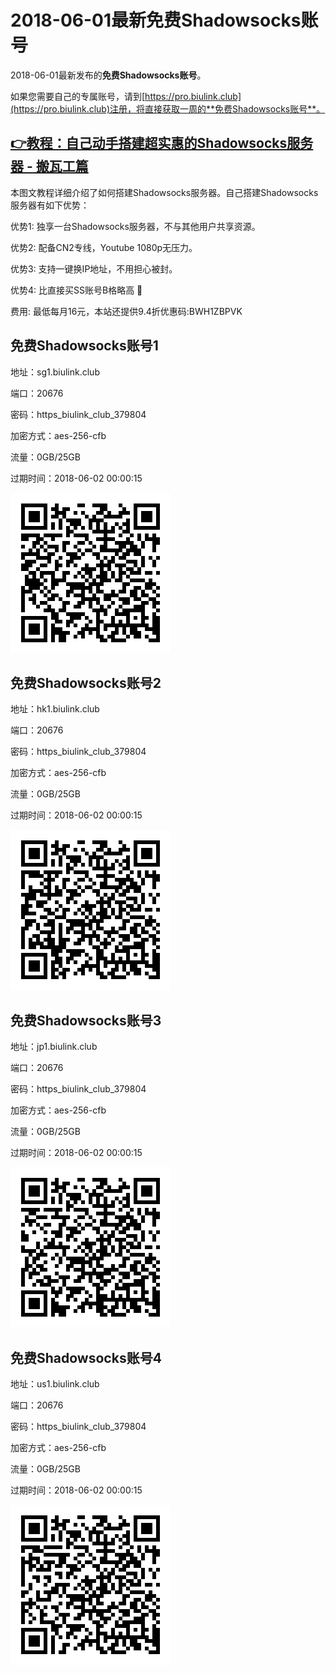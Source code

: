 # 2018-06-01最新**免费Shadowsocks账号**

2018-06-01最新发布的**免费Shadowsocks账号**。

如果您需要自己的专属账号，请到[https://pro.biulink.club](https://pro.biulink.club)注册，将直接获取一周的**免费Shadowsocks账号**。

## [👉教程：自己动手搭建超实惠的Shadowsocks服务器 - 搬瓦工篇](https://github.com/Biulink/ShadowsocksTutorials/blob/master/%E6%95%99%E6%82%A8%E8%87%AA%E5%B7%B1%E5%8A%A8%E6%89%8B%E6%90%AD%E5%BB%BA%E8%B6%85%E5%AE%9E%E6%83%A0%E7%9A%84Shadowsocks%E6%9C%8D%E5%8A%A1%E5%99%A8%20-%20%E6%90%AC%E7%93%A6%E5%B7%A5%E7%AF%87.md)
  
  本图文教程详细介绍了如何搭建Shadowsocks服务器。自己搭建Shadowsocks服务器有如下优势：

  优势1: 独享一台Shadowsocks服务器，不与其他用户共享资源。

  优势2: 配备CN2专线，Youtube 1080p无压力。

  优势3: 支持一键换IP地址，不用担心被封。

  优势4: 比直接买SS账号B格略高 🙂

  费用: 最低每月16元，本站还提供9.4折优惠码:BWH1ZBPVK  
## 免费Shadowsocks账号1

地址：sg1.biulink.club

端口：20676

密码：https_biulink_club_379804

加密方式：aes-256-cfb

流量：0GB/25GB

过期时间：2018-06-02 00:00:15

![免费Shadowsocks账号](../qrcode/f3eb002f-941b-4f9b-aa48-87770b6115d3.png)

## 免费Shadowsocks账号2

地址：hk1.biulink.club

端口：20676

密码：https_biulink_club_379804

加密方式：aes-256-cfb

流量：0GB/25GB

过期时间：2018-06-02 00:00:15

![免费Shadowsocks账号](../qrcode/1265679a-1f5d-4418-8702-4fca30c67782.png)

## 免费Shadowsocks账号3

地址：jp1.biulink.club

端口：20676

密码：https_biulink_club_379804

加密方式：aes-256-cfb

流量：0GB/25GB

过期时间：2018-06-02 00:00:15

![免费Shadowsocks账号](../qrcode/41716c0a-7e93-40d7-aa56-d317891e9658.png)

## 免费Shadowsocks账号4

地址：us1.biulink.club

端口：20676

密码：https_biulink_club_379804

加密方式：aes-256-cfb

流量：0GB/25GB

过期时间：2018-06-02 00:00:15

![免费Shadowsocks账号](../qrcode/e0c8676c-609a-4933-a7e2-bbf2261ab60e.png)

